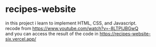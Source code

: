 # recipes-website

in this project i learn to implement HTML, CSS, and Javascript. <br />
recode from https://www.youtube.com/watch?v=-8LTPIJBGwQ <br />
and you can access the result of the code in https://recipes-website-six.vercel.app/
